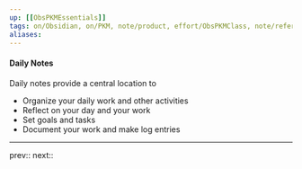 ```yaml
---
up: [[ObsPKMEssentials]]
tags: on/Obsidian, on/PKM, note/product, effort/ObsPKMClass, note/reference
aliases: 
---
```

#### Daily Notes

Daily notes provide a central location to

- Organize your daily work and other activities
- Reflect on your day and your work 
- Set goals and tasks
- Document your work and make log entries 

---
prev:: 
next:: 